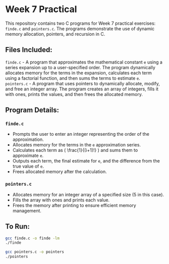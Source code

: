 # Week 7 Practical
This repository contains two C programs for Week 7 practical exercises: `finde.c` and `pointers.c`. The programs demonstrate the use of dynamic memory allocation, pointers, and recursion in C.

## Files Included:
`finde.c` - A program that approximates the mathematical constant `e` using a series expansion up to a user-specified order. The program dynamically allocates memory for the terms in the expansion, calculates each term using a factorial function, and then sums the terms to estimate `e`.<br/>
`pointers.c` - A program that uses pointers to dynamically allocate, modify, and free an integer array. The program creates an array of integers, fills it with ones, prints the values, and then frees the allocated memory.

## Program Details:
### `finde.c`
- Prompts the user to enter an integer representing the order of the approximation.
- Allocates memory for the terms in the `e` approximation series.
- Calculates each term as \( \frac{1}{(i+1)!} \) and sums them to approximate `e`.
- Outputs each term, the final estimate for `e`, and the difference from the true value of `e`.
- Frees allocated memory after the calculation.

### `pointers.c`
- Allocates memory for an integer array of a specified size (5 in this case).
- Fills the array with ones and prints each value.
- Frees the memory after printing to ensure efficient memory management.

## To Run:
```bash
gcc finde.c -o finde -lm
./finde

gcc pointers.c -o pointers
./pointers
```